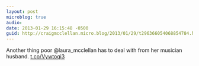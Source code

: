 ```yaml
---
layout: post
microblog: true
audio: 
date: 2013-01-29 16:15:48 -0500
guid: http://craigmcclellan.micro.blog/2013/01/29/t296366054068854784.html
---
```

Another thing poor @laura_mcclellan has to deal with from her musician husband. [t.co/Vywtoqi3](http://t.co/Vywtoqi3)
